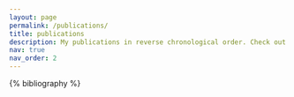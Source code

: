 ```yaml
---
layout: page
permalink: /publications/
title: publications
description: My publications in reverse chronological order. Check out my <a href="/projects/" class="projects-link">projects</a> for other interesting work I've done!
nav: true
nav_order: 2
---
```


<!-- _pages/publications.md -->

<div class="publications">

{% bibliography %}

</div>
